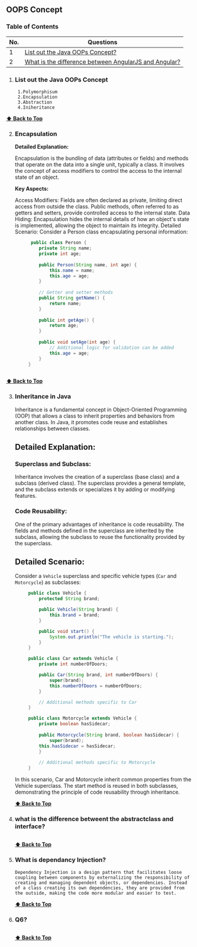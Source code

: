 
## OOPS Concept

### Table of Contents

| No. | Questions |
|---- | ---------
|1 | [List out the Java OOPs Concept?](#List-out-the-Java-OOPs-Concept)|
|2 | [What is the difference between AngularJS and Angular?](#what-is-the-difference-between-angularjs-and-angular)|

1. ### List out the Java OOPs Concept

        1.Polymorphisum
        2.Encapsulation
        3.Abstraction
        4.Iniheritance
  **[⬆ Back to Top](#table-of-contents)**

2. ### Encapsulation

   **Detailed Explanation:**

    Encapsulation is the bundling of data (attributes or fields) and methods that operate on the data into a single unit, typically a class. It involves the concept of access modifiers to control the access to the internal state of an object.

   **Key Aspects:**

   Access Modifiers: Fields are often declared as private, limiting direct access from outside the class. Public methods, often referred to as getters and setters, provide controlled access to the internal state.
Data Hiding: Encapsulation hides the internal details of how an object's state is implemented, allowing the object to maintain its integrity.
Detailed Scenario:
Consider a Person class encapsulating personal information:

   ```java
         public class Person {
            private String name;
            private int age;
        
            public Person(String name, int age) {
                this.name = name;
                this.age = age;
            }
        
            // Getter and setter methods
            public String getName() {
                return name;
            }
        
            public int getAge() {
                return age;
            }
        
            public void setAge(int age) {
                // Additional logic for validation can be added
                this.age = age;
            }
        }
        
   ```

**[⬆ Back to Top](#table-of-contents)**

3. ### Inheritance in Java

   Inheritance is a fundamental concept in Object-Oriented Programming (OOP) that allows a class to inherit properties and behaviors from another class. In 
   Java, it promotes code reuse and establishes relationships between classes.

   ## Detailed Explanation:

   ### Superclass and Subclass:
   Inheritance involves the creation of a superclass (base class) and a subclass (derived class). The superclass provides a general template, and the 
   subclass extends or specializes it by adding or modifying features.

   ### Code Reusability:
    One of the primary advantages of inheritance is code reusability. The fields and methods defined in the superclass are inherited by the subclass, allowing 
   the subclass to reuse the functionality provided by the superclass.
   ## Detailed Scenario:

   Consider a `Vehicle` superclass and specific vehicle types (`Car` and `Motorcycle`) as subclasses:

   ```java
        public class Vehicle {
            protected String brand;

            public Vehicle(String brand) {
                this.brand = brand;
            }

            public void start() {
                System.out.println("The vehicle is starting.");
            }
        }

        public class Car extends Vehicle {
            private int numberOfDoors;

            public Car(String brand, int numberOfDoors) {
                super(brand);
                this.numberOfDoors = numberOfDoors;
            }

            // Additional methods specific to Car
        }

        public class Motorcycle extends Vehicle {
            private boolean hasSidecar;
        
            public Motorcycle(String brand, boolean hasSidecar) {
                super(brand);
            this.hasSidecar = hasSidecar;
            }
        
            // Additional methods specific to Motorcycle
        }
      ```
      In this scenario, Car and Motorcycle inherit common properties from the Vehicle superclass. The start method is reused in both subclasses, demonstrating         the principle of code reusability through inheritance.
   
   **[⬆ Back to Top](#table-of-contents)**

4. ### what is the difference betweent the abstractclass and interface?
   ```typescritp
   ```
   **[⬆ Back to Top](#table-of-contents)**

5. ### What is dependancy Injection?
   ```text
   Dependency Injection is a design pattern that facilitates loose coupling between components by externalizing the responsibility of creating and managing dependent objects, or dependencies. Instead of a class creating its own dependencies, they are provided from the outside, making the code more modular and easier to test.
   ```
   **[⬆ Back to Top](#table-of-contents)**
6. ### Q6?
   ```typescritp
   ```
   **[⬆ Back to Top](#table-of-contents)**
   


